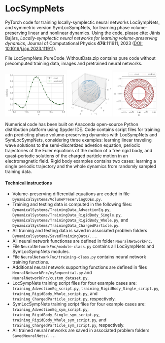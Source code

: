 # LocSympNets
PyTorch code for training locally-symplectic neural networks LocSympNets, and symmetric version SymLocSympNets, for learning phase volume-preserving linear and nonlinear dynamics. Using the code, please cite: Jānis Bajārs, *Locally-symplectic neural networks for learning volume-preserving dynamics*, Journal of Computational Physics **476**:111911, 2023 ([DOI: 10.1016/j.jcp.2023.111911](https://www.sciencedirect.com/science/article/pii/S0021999123000062?via%3Dihub)).

File LocSympNets_PureCode_WithoutData.zip contains pure code without precomputed training data, images and pretrained neural networks.

<p float="left">
  <img src="Figures/Fig1.png" width="39%" />
  <img src="Figures/Fig2.png" width="29%" /> 
  <img src="Figures/Fig3.png" width="28%" /> 
</p>

Numerical code has been built on Anaconda open-source Python distribution platform using Spyder IDE. Code contains script files for training adn predicting phase volume-preserving dynamics with LocSympNets and SymLocSympNets, considering three examples: learning linear traveling wave solutions to the semi-discretized advetion equation, periodic trajectories of the Euler equations of the motion of a free rigid body, and quasi-periodic solutions of the charged particle motion in an electromagnetic field. Rigid body examples contains two cases: learning a single periodic trajectory and the whole dynamics from randomly sampled training data.

#### Technical instructions
- Volume-preserving differential equations are coded in file `DynamicalSystems/VolumePreservingODEs.py`.
- Training and testing data is computed in the following files: `DynamicalSystems/TrainingData_AdvectionEq.py`, `DynamicalSystems/TrainingData_RigidBody_Single.py`, `DynamicalSystems/TrainingData_RigidBody_Whole.py`, and `DynamicalSystems/TrainingData_ChargedParticle.py`.
- All training and testing data is saved in associated problem folders `DynamicalSystems/SavedTrainingData/...`.
- All neural network functionas are defined in folder `NeuralNetworkFnc`.
- File `NeuralNetworkFnc/module-class.py` contains all LocSympNets and SymLocSympNets modules.
- File `NeuralNetworkFnc/training-class.py` contains neural network training functions.
- Additional neural network supporting functions are defined in files `NeuralNetworkFnc/mySequential.py` and `NeuralNetworkFnc/custom_dataset.py`.
- LocSympNets training script files for four example cases are: `training_AdvectionEq_script.py`, `training_RigidBody_Single_script.py`, `training_RigidBody_Whole_script.py`, and `training_ChargedParticle_script.py`, respectively. 
- SymLocSympNets training script files for four example cases are: `training_AdvectionEq_sym_script.py`, `training_RigidBody_Single_sym_script.py`, `training_RigidBody_Whole_sym_script.py`, and `training_ChargedParticle_sym_script.py`, respectively. 
- All trained neural networks are saved in associated problem folders `SavedNeuralNets/...`.





